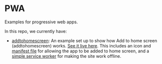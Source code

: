 # PWA

Examples for progressive web apps.

In this repo, we currently have:

* [addtohomescreen](addtohomescreen): An example set up to show how Add to home screen (addtohomescreen) works. [See it live here](https://developersahab.github.io/pwa/addtohomescreen/). This includes an icon and [manifest file](addtohomescreen/manifest.webmanifest) for allowing the app to be added to home screen, and a [simple service worker](addtohomescreen/service-worker.js) for making the site work offline.

